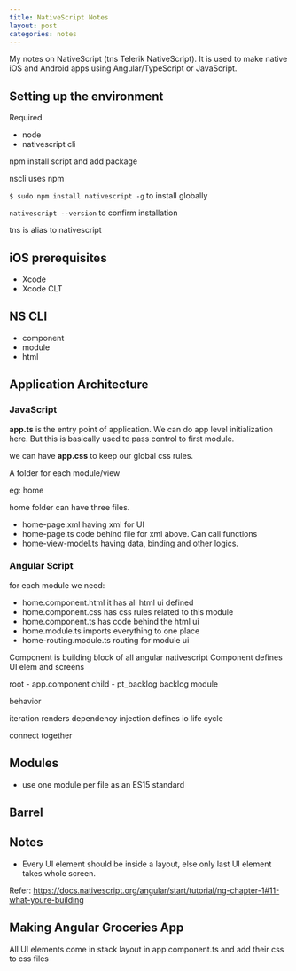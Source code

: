 ```yaml
---
title: NativeScript Notes
layout: post
categories: notes
---
```


My notes on NativeScript (tns Telerik NativeScript). It is used to make native iOS and Android apps using Angular/TypeScript or JavaScript.

## Setting up the environment

Required

- node
- nativescript cli

npm install script and add package

nscli uses npm

`$ sudo npm install nativescript -g` to install globally

`nativescript --version` to confirm installation

tns is alias to nativescript

## iOS prerequisites

- Xcode
- Xcode CLT

## NS CLI

- component
- module
- html

## Application Architecture

### JavaScript

**app.ts** is the entry point of application. We can do app level initialization here. But this is basically used to pass control to first module.

we can have **app.css** to keep our global css rules.

A folder for each module/view

eg: home

home folder can have three files. 

- home-page.xml having xml for UI
- home-page.ts code behind file for xml above. Can call functions
- home-view-model.ts having data, binding and other logics.

### Angular Script

for each module we need:
- home.component.html it has all html ui defined
- home.component.css has css rules related to this module
- home.component.ts has code behind the html ui
- home.module.ts imports everything to one place
- home-routing.module.ts routing for module ui

Component is building block of all angular nativescript
Component defines UI elem and screens

root - app.component
child - pt_backlog
backlog module

behavior

iteration
renders
dependency injection
defines io
life cycle

connect together

## Modules

- use one module per file as an ES15 standard

## Barrel

## Notes
- Every UI element should be inside a layout, else only last UI element takes whole screen.

Refer: https://docs.nativescript.org/angular/start/tutorial/ng-chapter-1#11-what-youre-building

## Making Angular Groceries App

All UI elements come in stack layout in app.component.ts and add their css to css files

